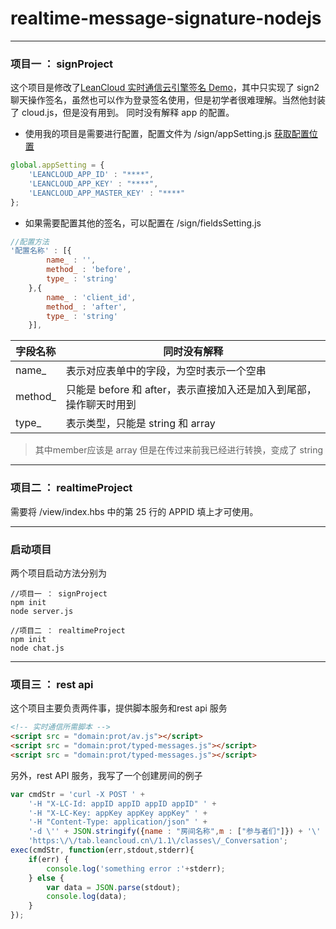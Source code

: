 # realtime-message-signature-nodejs
-----
### 项目一 ： signProject
这个项目是修改了[LeanCloud 实时通信云引擎签名 Demo](https://github.com/leancloud/realtime-messaging-signature-cloudcode)，其中只实现了 sign2 聊天操作签名，虽然也可以作为登录签名使用，但是初学者很难理解。当然他封装了 cloud.js，但是没有用到。
同时没有解释 app 的配置。

-  使用我的项目是需要进行配置，配置文件为 /sign/appSetting.js
 [获取配置位置](https://tab.leancloud.cn/app.html?appid=#/key)
```javascript
global.appSetting = {
    'LEANCLOUD_APP_ID' : "****",
    'LEANCLOUD_APP_KEY' : "****",
    'LEANCLOUD_APP_MASTER_KEY' : "****"
};
```
- 如果需要配置其他的签名，可以配置在 /sign/fieldsSetting.js
```javascript
//配置方法
'配置名称' : [{
        name_ : '',
        method_ : 'before',
        type_ : 'string'
    },{
        name_ : 'client_id',
        method_ : 'after',
        type_ : 'string'
    }],
```
字段名称|同时没有解释
--|--
name_|表示对应表单中的字段，为空时表示一个空串
method_|只能是 before 和 after，表示直接加入还是加入到尾部，操作聊天时用到
type_|表示类型，只能是 string 和 array
> 其中member应该是 array 但是在传过来前我已经进行转换，变成了 string

----
### 项目二 ： realtimeProject

需要将 /view/index.hbs 中的第 25 行的 APPID 填上才可使用。

----
### 启动项目
两个项目启动方法分别为
```nodejs
//项目一 ： signProject
npm init
node server.js
```
```nodejs
//项目二 ： realtimeProject
npm init
node chat.js
```

----
### 项目三 ： rest api
这个项目主要负责两件事，提供脚本服务和rest api 服务
```html
<!-- 实时通信所需脚本 -->
<script src = "domain:prot/av.js"></script>
<script src = "domain:prot/typed-messages.js"></script>
<script src = "domain:prot/typed-messages.js"></script>
```

另外，rest API 服务，我写了一个创建房间的例子
```javascript
var cmdStr = 'curl -X POST ' +
    '-H "X-LC-Id: appID appID appID appID" ' +
    '-H "X-LC-Key: appKey appKey appKey" ' +
    '-H "Content-Type: application/json" ' +
    '-d \'' + JSON.stringify({name : "房间名称",m : ["参与者们"]}) + '\' ' +
    'https:\/\/tab.leancloud.cn\/1.1\/classes\/_Conversation';
exec(cmdStr, function(err,stdout,stderr){
    if(err) {
        console.log('something error :'+stderr);
    } else {
        var data = JSON.parse(stdout);
        console.log(data);
    }
});
```

